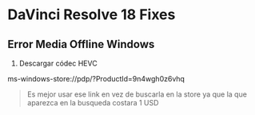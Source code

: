 # DaVinci Resolve 18 Fixes

## Error Media Offline Windows

1) Descargar códec HEVC

ms-windows-store://pdp/?ProductId=9n4wgh0z6vhq

> Es mejor usar ese link en vez de buscarla en la store ya que la que aparezca en la busqueda costara 1 USD
